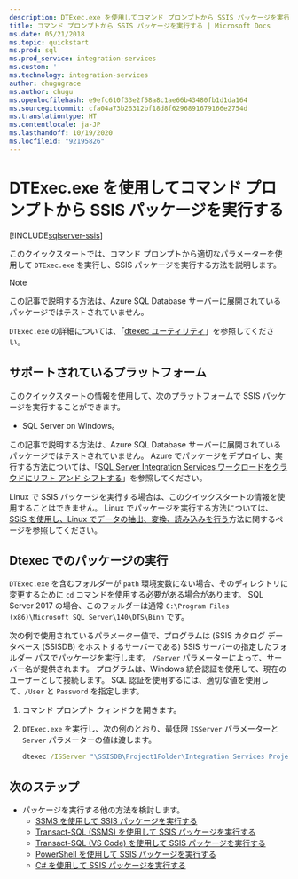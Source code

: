 ```yaml
---
description: DTExec.exe を使用してコマンド プロンプトから SSIS パッケージを実行する
title: コマンド プロンプトから SSIS パッケージを実行する | Microsoft Docs
ms.date: 05/21/2018
ms.topic: quickstart
ms.prod: sql
ms.prod_service: integration-services
ms.custom: ''
ms.technology: integration-services
author: chugugrace
ms.author: chugu
ms.openlocfilehash: e9efc610f33e2f58a8c1ae66b43480fb1d1da164
ms.sourcegitcommit: cfa04a73b26312bf18d8f6296891679166e2754d
ms.translationtype: HT
ms.contentlocale: ja-JP
ms.lasthandoff: 10/19/2020
ms.locfileid: "92195826"
---
```

# <a name="run-an-ssis-package-from-the-command-prompt-with-dtexecexe"></a>DTExec.exe を使用してコマンド プロンプトから SSIS パッケージを実行する

[!INCLUDE[sqlserver-ssis](../includes/applies-to-version/sqlserver-ssis.md)]


このクイックスタートでは、コマンド プロンプトから適切なパラメーターを使用して `DTExec.exe` を実行し、SSIS パッケージを実行する方法を説明します。

> [!NOTE]
> この記事で説明する方法は、Azure SQL Database サーバーに展開されているパッケージではテストされていません。

`DTExec.exe` の詳細については、「[dtexec ユーティリティ](./packages/dtexec-utility.md)」を参照してください。

## <a name="supported-platforms"></a>サポートされているプラットフォーム

このクイックスタートの情報を使用して、次のプラットフォームで SSIS パッケージを実行することができます。

-   SQL Server on Windows。

この記事で説明する方法は、Azure SQL Database サーバーに展開されているパッケージではテストされていません。 Azure でパッケージをデプロイし、実行する方法については、「[SQL Server Integration Services ワークロードをクラウドにリフト アンド シフトする](lift-shift/ssis-azure-lift-shift-ssis-packages-overview.md)」を参照してください。

Linux で SSIS パッケージを実行する場合は、このクイックスタートの情報を使用することはできません。 Linux でパッケージを実行する方法については、[SSIS を使用し、Linux でデータの抽出、変換、読み込みを行う](../linux/sql-server-linux-migrate-ssis.md)方法に関するページを参照してください。

## <a name="run-a-package-with-dtexec"></a>Dtexec でのパッケージの実行

`DTExec.exe` を含むフォルダーが `path` 環境変数にない場合、そのディレクトリに変更するために `cd` コマンドを使用する必要がある場合があります。 SQL Server 2017 の場合、このフォルダーは通常 `C:\Program Files (x86)\Microsoft SQL Server\140\DTS\Binn` です。

次の例で使用されているパラメーター値で、プログラムは (SSIS カタログ データベース (SSISDB) をホストするサーバーである) SSIS サーバーの指定したフォルダー パスでパッケージを実行します。 `/Server` パラメーターによって、サーバー名が提供されます。 プログラムは、Windows 統合認証を使用して、現在のユーザーとして接続します。 SQL 認証を使用するには、適切な値を使用して、`/User` と `Password` を指定します。

1. コマンド プロンプト ウィンドウを開きます。

2. `DTExec.exe` を実行し、次の例のとおり、最低限 `ISServer` パラメーターと `Server` パラメーターの値は渡します。

    ```cmd
    dtexec /ISServer "\SSISDB\Project1Folder\Integration Services Project1\Package.dtsx" /Server "localhost"
    ```

## <a name="next-steps"></a>次のステップ
- パッケージを実行する他の方法を検討します。
    - [SSMS を使用して SSIS パッケージを実行する](./ssis-quickstart-run-ssms.md)
    - [Transact-SQL (SSMS) を使用して SSIS パッケージを実行する](./ssis-quickstart-run-tsql-ssms.md)
    - [Transact-SQL (VS Code) を使用して SSIS パッケージを実行する](ssis-quickstart-run-tsql-vscode.md)
    - [PowerShell を使用して SSIS パッケージを実行する](ssis-quickstart-run-powershell.md)
    - [C# を使用して SSIS パッケージを実行する](./ssis-quickstart-run-dotnet.md)